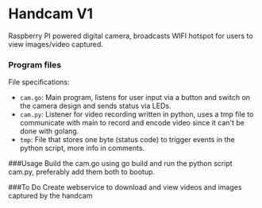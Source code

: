 # Handcam V1

Raspberry PI powered digital camera, broadcasts WIFI hotspot for users to view images/video captured.

### Program files

File specifications:

* `cam.go`: Main program, listens for user input via a button and switch on the camera design and sends status via LEDs.
* `cam.py`: Listener for video recording written in python, uses a tmp file to communicate with main to record and encode video since it can't be done with golang.
* `tmp`: File that stores one byte (status code) to trigger events in the python script, more info in comments.

###Usage
 Build the cam.go using go build and run the python script cam.py, preferably add them both to bootup.

###To Do
 Create webservice to download and view videos and images captured by the handcam
